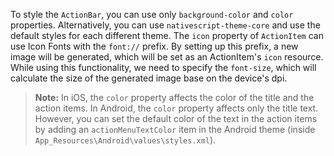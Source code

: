 
To style the `ActionBar`, you can use only `background-color` and `color` properties. Alternatively, you can use `nativescript-theme-core` and use the default styles for each different theme. The `icon` property of `ActionItem` can use Icon Fonts with the `font://` prefix. By setting up this prefix, a new image will be generated, which will be set as an ActionItem's `icon` resource. While using this functionality, we need to specify the `font-size`, which will calculate the size of the generated image base on the device's dpi.

<snippet id='actionbar-icon-fonts-html'/>

> **Note:** In iOS, the `color` property affects the color of the title and the action items. In Android, the `color` property affects only the title text. However, you can set the default color of the text in the action items by adding an `actionMenuTextColor` item in the Android theme (inside `App_Resources\Android\values\styles.xml`).